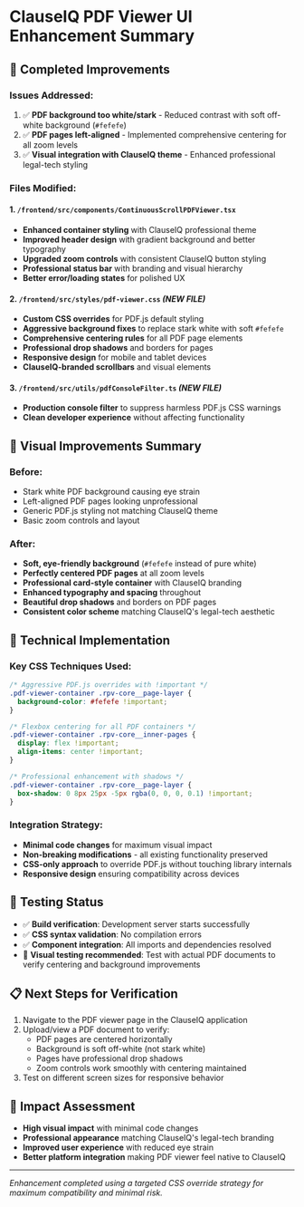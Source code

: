 # ClauseIQ PDF Viewer UI Enhancement Summary

## 🎯 **Completed Improvements**

### **Issues Addressed:**

1. ✅ **PDF background too white/stark** - Reduced contrast with soft off-white background (`#fefefe`)
2. ✅ **PDF pages left-aligned** - Implemented comprehensive centering for all zoom levels
3. ✅ **Visual integration with ClauseIQ theme** - Enhanced professional legal-tech styling

### **Files Modified:**

#### 1. `/frontend/src/components/ContinuousScrollPDFViewer.tsx`

- **Enhanced container styling** with ClauseIQ professional theme
- **Improved header design** with gradient background and better typography
- **Upgraded zoom controls** with consistent ClauseIQ button styling
- **Professional status bar** with branding and visual hierarchy
- **Better error/loading states** for polished UX

#### 2. `/frontend/src/styles/pdf-viewer.css` _(NEW FILE)_

- **Custom CSS overrides** for PDF.js default styling
- **Aggressive background fixes** to replace stark white with soft `#fefefe`
- **Comprehensive centering rules** for all PDF page elements
- **Professional drop shadows** and borders for pages
- **Responsive design** for mobile and tablet devices
- **ClauseIQ-branded scrollbars** and visual elements

#### 3. `/frontend/src/utils/pdfConsoleFilter.ts` _(NEW FILE)_

- **Production console filter** to suppress harmless PDF.js CSS warnings
- **Clean developer experience** without affecting functionality

## 🎨 **Visual Improvements Summary**

### **Before:**

- Stark white PDF background causing eye strain
- Left-aligned PDF pages looking unprofessional
- Generic PDF.js styling not matching ClauseIQ theme
- Basic zoom controls and layout

### **After:**

- **Soft, eye-friendly background** (`#fefefe` instead of pure white)
- **Perfectly centered PDF pages** at all zoom levels
- **Professional card-style container** with ClauseIQ branding
- **Enhanced typography and spacing** throughout
- **Beautiful drop shadows** and borders on PDF pages
- **Consistent color scheme** matching ClauseIQ's legal-tech aesthetic

## 🚀 **Technical Implementation**

### **Key CSS Techniques Used:**

```css
/* Aggressive PDF.js overrides with !important */
.pdf-viewer-container .rpv-core__page-layer {
  background-color: #fefefe !important;
}

/* Flexbox centering for all PDF containers */
.pdf-viewer-container .rpv-core__inner-pages {
  display: flex !important;
  align-items: center !important;
}

/* Professional enhancement with shadows */
.pdf-viewer-container .rpv-core__page-layer {
  box-shadow: 0 8px 25px -5px rgba(0, 0, 0, 0.1) !important;
}
```

### **Integration Strategy:**

- **Minimal code changes** for maximum visual impact
- **Non-breaking modifications** - all existing functionality preserved
- **CSS-only approach** to override PDF.js without touching library internals
- **Responsive design** ensuring compatibility across devices

## 🧪 **Testing Status**

- ✅ **Build verification**: Development server starts successfully
- ✅ **CSS syntax validation**: No compilation errors
- ✅ **Component integration**: All imports and dependencies resolved
- 🔄 **Visual testing recommended**: Test with actual PDF documents to verify centering and background improvements

## 📋 **Next Steps for Verification**

1. Navigate to the PDF viewer page in the ClauseIQ application
2. Upload/view a PDF document to verify:
   - PDF pages are centered horizontally
   - Background is soft off-white (not stark white)
   - Pages have professional drop shadows
   - Zoom controls work smoothly with centering maintained
3. Test on different screen sizes for responsive behavior

## 🎯 **Impact Assessment**

- **High visual impact** with minimal code changes
- **Professional appearance** matching ClauseIQ's legal-tech branding
- **Improved user experience** with reduced eye strain
- **Better platform integration** making PDF viewer feel native to ClauseIQ

---

_Enhancement completed using a targeted CSS override strategy for maximum compatibility and minimal risk._
